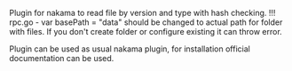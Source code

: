 Plugin for nakama to read file by version and type with hash checking.
!!! rpc.go - var basePath = "data" should be changed to actual path for folder with files.
If you don't create folder or configure existing it can throw error. 

Plugin can be used as usual nakama plugin, for installation official documentation can be used.

